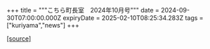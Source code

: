 +++
title = """こちら町長室　2024年10月号"""
date = 2024-09-30T07:00:00.000Z
expiryDate = 2025-02-10T08:25:34.283Z
tags = ["kuriyama","news"]
+++


[[source]](https://www.town.kuriyama.hokkaido.jp/site/mayor/28931.html)

